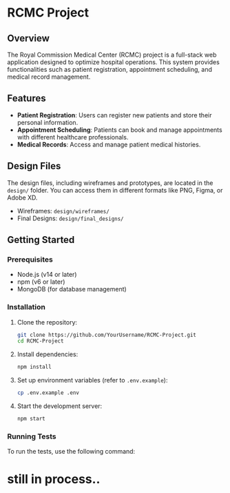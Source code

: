 # RCMC Project

## Overview
The Royal Commission Medical Center (RCMC) project is a full-stack web application designed to optimize hospital operations. This system provides functionalities such as patient registration, appointment scheduling, and medical record management.

## Features
- **Patient Registration**: Users can register new patients and store their personal information.
- **Appointment Scheduling**: Patients can book and manage appointments with different healthcare professionals.
- **Medical Records**: Access and manage patient medical histories.

## Design Files
The design files, including wireframes and prototypes, are located in the `design/` folder. You can access them in different formats like PNG, Figma, or Adobe XD.

- Wireframes: `design/wireframes/`
- Final Designs: `design/final_designs/`

## Getting Started

### Prerequisites
- Node.js (v14 or later)
- npm (v6 or later)
- MongoDB (for database management)

### Installation
1. Clone the repository:
    ```bash
    git clone https://github.com/YourUsername/RCMC-Project.git
    cd RCMC-Project
    ```

2. Install dependencies:
    ```bash
    npm install
    ```

3. Set up environment variables (refer to `.env.example`):
    ```bash
    cp .env.example .env
    ```

4. Start the development server:
    ```bash
    npm start
    ```

### Running Tests
To run the tests, use the following command:


# still in process..

 

